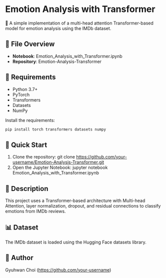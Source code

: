 # Emotion Analysis with Transformer

🚀 A simple implementation of a multi-head attention Transformer-based model for emotion analysis using the IMDb dataset.

## 📂 File Overview
- **Notebook**: Emotion_Analysis_with_Transformer.ipynb
- **Repository**: Emotion-Analysis-Transformer

## 🔧 Requirements
- Python 3.7+
- PyTorch
- Transformers
- Datasets
- NumPy

Install the requirements:
```bash
pip install torch transformers datasets numpy
```
## 🚀 Quick Start
1. Clone the repository:
   git clone https://github.com/your-username/Emotion-Analysis-Transformer.git
2. Open the Jupyter Notebook:
   jupyter notebook Emotion_Analysis_with_Transformer.ipynb

## 📝 Description
This project uses a Transformer-based architecture with Multi-head Attention, layer normalization, dropout, and residual connections to classify emotions from IMDb reviews.

## 📊 Dataset
The IMDb dataset is loaded using the Hugging Face datasets library.

## 👤 Author
Gyuhwan Choi (https://github.com/your-username)
